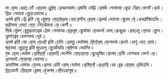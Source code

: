

  
ता।वा॒म्।अ॒द्य।तौ।अ॒प॒रम्।हु॒वे॒म॒।उ॒च्छन्त्या॑म्।उ॒षसि॑।वह्निः॑।उ॒क्थैः।नास॑त्या।कुह॑।चि॒त्।सन्तौ॑।अ॒र्यः।दि॒वः।नपा॑ता।सु॒दाःऽत॑राय॥  
अ॒स्मे इति॑।ऊँ॒ इति॑।सु।वृ॒ष॒णा॒।मा॒द॒ये॒था॒म्।उत् प॒णीन्।ह॒त॒म्।ऊ॒र्म्या।मद॑न्ता।श्रु॒तम्।मे॒।अच्छो॑क्तिऽभिः।म॒ती॒नाम्।एष्टा॑।न॒रा॒।निऽचे॑तारा।च॒।कर्णैः॑॥  
श्रि॒ये।पू॑षन्।इ॒षु॒कृता॑ऽइव।दे॒वा।नास॑त्या।व॒ह॒तुम्।सू॒र्यायाः॑।व॒च्यन्ते॑।वाम्।क॒कु॒हाः।अ॒प्ऽसु।जा॒ताः।यु॒गा।जू॒र्णाऽइ॑व।वरु॑णस्य।भूरेः॑॥  
अ॒स्मे इति॑।सा।वा॒म्।मा॒ध्वी॒ इति॑।रा॒तिः।अ॒स्तु॒।स्तोम॑म्।हि॒नो॒त॒म्।मा॒न्यस्य॑।का॒रोः।अनु॑।यत्।वा॒म्।श्र॒व॒स्या॑।सु॒दा॒नू॒ इति॑ सुऽदानू।सु॒ऽवीर्या॑य।च॒र्ष॒णयः॑।मद॑न्ति॥  
ए॒षः।वा॒म्।स्तोमः॑।अ॒श्वि॒नौ॒।अ॒का॒रि॒।माने॑भिः।म॒घ॒ऽवा॒ना॒।सु॒ऽवृ॒क्ति।या॒तम्।व॒र्तिः।तन॑याय।त्मने॑।च॒।अ॒गस्त्ये॑।ना॒स॒त्या॒।मद॑न्ता॥  
अता॑रिष्म।तम॑सः।पा॒रम्।अ॒स्य।प्रति॑।वा॒म्।स्तोमः॑।अ॒श्वि॒नौ॒।अ॒धा॒यि॒।आ।इ॒ह।या॒त॒म्।प॒थिऽभिः॑।दे॒व॒ऽयानैः॑।वि॒द्याम॑।इ॒षम्।वृ॒जन॑म्।जी॒रऽदा॑नुम्॥  
